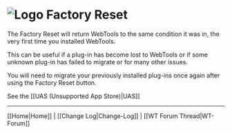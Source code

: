 # ![Logo](https://github.com/ukdtom/WebTools.bundle/blob/master/Wiki/WebTools/Logos/WebTools-48x48.png) Factory Reset

The Factory Reset will return WebTools to the same condition it was in, the very first time you installed WebTools.

This can be useful if a plug-in has become lost to WebTools or if some unknown plug-in has failed to migrate or for many other issues.

You will need to migrate your previously installed plug-ins once again after using the Factory Reset button.

See the [[UAS (Unsupported App Store)|UAS]]

***

[[Home|Home]] | [[Change Log|Change-Log]] | [[WT Forum Thread|WT-Forum]]